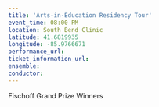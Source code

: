 ```yaml
---
title: 'Arts-in-Education Residency Tour'
event_time: 08:00 PM
location: South Bend Clinic
latitude: 41.6819935
longitude: -85.9766671
performance_url:
ticket_information_url:
ensemble:
conductor:
---
```

<p>Fischoff Grand Prize Winners</p>